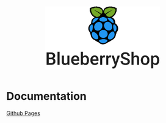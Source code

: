 
<div style="text-align:center; margin: 50px">
    <img src="./Client/static/images/githubBlueberry.svg" alt="BlueberryShop Logo" width="300px" >
</div>

# Documentation

[Github Pages](https://bessejrani.github.io/BlueberryShop/)
